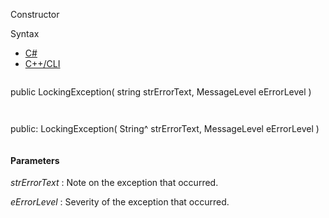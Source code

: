 Constructor

Syntax

* [C#](#i-syntax-CS)
* [C++/CLI](#i-syntax-CPP2005)

```
```
public LockingException( 
   string strErrorText,
   MessageLevel eErrorLevel
)
```
```

```
```
public:
LockingException( 
   String^ strErrorText,
   MessageLevel eErrorLevel
)
```
```

#### Parameters

*strErrorText*
:   Note on the exception that occurred.

*eErrorLevel*
:   Severity of the exception that occurred.


